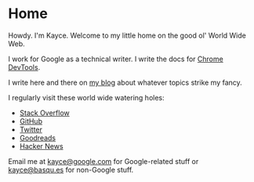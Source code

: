 <h1>Home</h1>

<style>
  #summary {
    display: none;
  }
</style>

<p id="summary">
  The homepage of Kayce Basques.
</p>

Howdy. I'm Kayce. Welcome to my little home on the good ol' World Wide Web.

I work for Google as a technical writer. I write the docs for
<a href="https://developers.google.com/web/tools/chrome-devtools"
   target="_blank" rel="noopener">Chrome DevTools</a>.

I write here and there on [my blog](/blog/) about whatever topics strike my fancy.

I regularly visit these world wide watering holes:

* [Stack Overflow](https://stackoverflow.com/users/1669860/kayce-basques)
* [GitHub](https://github.com/kaycebasques)
* [Twitter](https://twitter.com/kaycebasques)
* [Goodreads](https://www.goodreads.com/kaycebasques)
* [Hacker News](https://news.ycombinator.com/user?id=kaycebasques)

Email me at kayce@google.com for Google-related stuff or kayce@basqu.es for non-Google stuff.
